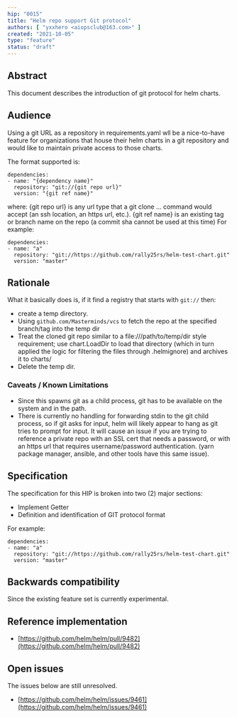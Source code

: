```yaml
---
hip: "0015"
title: "Helm repo support Git protocol"
authors: [ "yxxhero <aiopsclub@163.com>" ]
created: "2021-10-05"
type: "feature"
status: "draft"
---
```


## Abstract

This document describes the introduction of git protocol for helm charts.

## Audience

Using a git URL as a repository in requirements.yaml wll be a nice-to-have feature for organizations that house their helm charts in a git repository and would like to maintain private access to those charts.

The format supported is:

```
dependencies:
- name: "{dependency name}"
  repository: "git://{git repo url}"
  version: "{git ref name}"
```
where:
{git repo url} is any url type that a git clone ... command would accept (an ssh location, an https url, etc.).
{git ref name} is an existing tag or branch name on the repo (a commit sha cannot be used at this time)
For example:

```
dependencies:
- name: "a"
  repository: "git://https://github.com/rally25rs/helm-test-chart.git"
  version: "master"
```

## Rationale 

What it basically does is, if it find a registry that starts with `git://` then:
* create a temp directory.
* Using `github.com/Masterminds/vcs` to fetch the repo at the specified branch/tag into the temp dir
* Treat the cloned git repo similar to a file:///path/to/temp/dir style requirement; use chart.LoadDir to load that directory (which in turn applied the logic for filtering the files through .helmignore) and archives it to charts/
* Delete the temp dir.

### Caveats / Known Limitations
* Since this spawns git as a child process, git has to be available on the system and in the path.
* There is currently no handling for forwarding stdin to the git child process, so if git asks for input, helm will likely appear to hang as git tries to prompt for input. It will cause an issue if you are trying to reference a private repo with an SSL cert that needs a password, or with an https url that requires username/password authentication. (yarn package manager, ansible, and other tools have this same issue). 

## Specification
The specification for this HIP is broken into two (2) major sections: 

* Implement Getter 
* Definition and identification of GIT protocol format  

For example: 

```
dependencies:
- name: "a"
  repository: "git://https://github.com/rally25rs/helm-test-chart.git"
  version: "master"
```

## Backwards compatibility  
Since the existing feature set is currently experimental.  


## Reference implementation 
* [https://github.com/helm/helm/pull/9482](https://github.com/helm/helm/pull/9482) 


## Open issues 
The issues below are still unresolved. 
* [https://github.com/helm/helm/issues/9461](https://github.com/helm/helm/issues/9461) 





